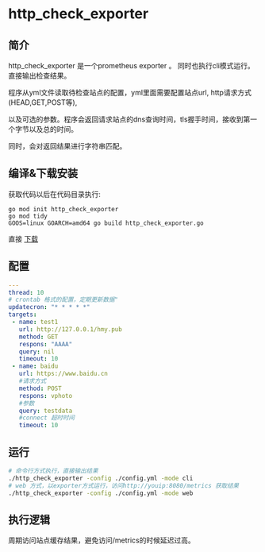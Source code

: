 # http_check_exporter

## 简介

http_check_exporter 是一个prometheus exporter 。 同时也执行cli模式运行。直接输出检查结果。

程序从yml文件读取待检查站点的配置，yml里面需要配置站点url, http请求方式(HEAD,GET,POST等),

以及可选的参数。程序会返回请求站点的dns查询时间，tls握手时间，接收到第一个字节以及总的时间。

同时，会对返回结果进行字符串匹配。


## 编译&下载安装

获取代码以后在代码目录执行:

  ```
  go mod init http_check_exporter
  go mod tidy
  GOOS=linux GOARCH=amd64 go build http_check_exporter.go
  ```
 
 
 直接 [下载](https://github.com/huangmingyou/http_check_exporter/releases)



## 配置

  ```yaml
  ---
  thread: 10
  # crontab 格式的配置，定期更新数据"
  updatecron: "* * * * *"
  targets:
   - name: test1
     url: http://127.0.0.1/hmy.pub
     method: GET
     respons: "AAAA"
     query: nil
     timeout: 10
   - name: baidu
     url: https://www.baidu.cn
     #请求方式
     method: POST
     respons: vphoto
     #参数
     query: testdata
     #connect 超时时间
     timeout: 10
  ```

## 运行

  ```bash
  # 命令行方式执行，直接输出结果
  ./http_check_exporter -config ./config.yml -mode cli
  # web 方式，以exporter方式运行，访问http://youip:8080/metrics 获取结果
  ./http_check_exporter -config ./config.yml -mode web
  ```
  

## 执行逻辑

周期访问站点缓存结果，避免访问/metrics的时候延迟过高。
